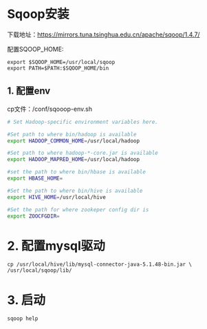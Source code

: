 # Sqoop安装

下载地址：https://mirrors.tuna.tsinghua.edu.cn/apache/sqoop/1.4.7/

配置SQOOP_HOME:
```
export $SQOOP_HOME=/usr/local/sqoop
export PATH=$PATH:$SQOOP_HOME/bin
```

## 1. 配置env

cp文件：/conf/sqooop-env.sh

```sh
# Set Hadoop-specific environment variables here.

#Set path to where bin/hadoop is available
export HADOOP_COMMON_HOME=/usr/local/hadoop

#Set path to where hadoop-*-core.jar is available
export HADOOP_MAPRED_HOME=/usr/local/hadoop

#set the path to where bin/hbase is available
export HBASE_HOME=

#Set the path to where bin/hive is available
export HIVE_HOME=/usr/local/hive

#Set the path for where zookeper config dir is
export ZOOCFGDIR=
```

# 2. 配置mysql驱动

```
cp /usr/local/hive/lib/mysql-connector-java-5.1.48-bin.jar \
/usr/local/sqoop/lib/
```

# 3. 启动

```
sqoop help
```
